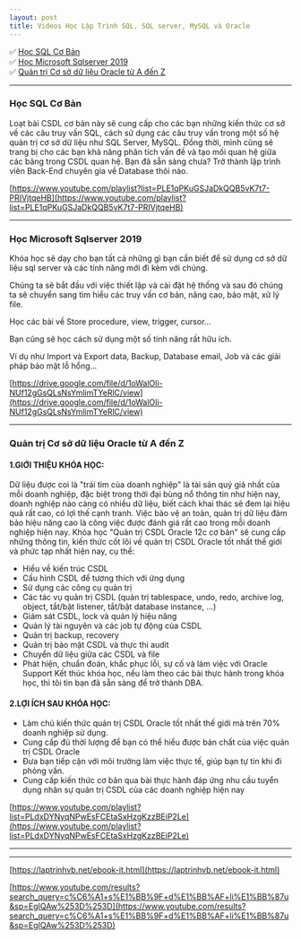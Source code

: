 ```yaml
---
layout: post
title: Videos Học Lập Trình SQL, SQL server, MySQL và Oracle
---
```


✅ [Học SQL Cơ Bản](https://www.youtube.com/playlist?list=PLE1qPKuGSJaDkQQB5vK7t7-PRIVjtqeHB)  
✅ [Học Microsoft Sqlserver 2019](https://drive.google.com/file/d/1oWalOIi-NUf12gGsQLsNsYmlimTYeRlC/view)  
✅ [Quản trị Cơ sở dữ liệu Oracle từ A đến Z](https://www.youtube.com/playlist?list=PLdxDYNyqNPwEsFCEtaSxHzgKzzBEiP2Le)  

-----
### Học SQL Cơ Bản
Loạt bài CSDL cơ bản này sẽ cung cấp cho các bạn những kiến thức cơ sở về các câu truy vấn SQL, cách sử dụng các câu truy vấn trong một số hệ quản trị cơ sở dữ liệu như SQL Server, MySQL. Đồng thời, mình cũng sẽ trang bị cho các bạn khả năng phân tích vấn đề và tạo mối quan hệ giữa các bảng trong CSDL quan hệ. Bạn đã sẵn sàng chưa? Trở thành lập trình viên Back-End chuyên gia về Database thôi nào.

[https://www.youtube.com/playlist?list=PLE1qPKuGSJaDkQQB5vK7t7-PRIVjtqeHB](https://www.youtube.com/playlist?list=PLE1qPKuGSJaDkQQB5vK7t7-PRIVjtqeHB)

-----
### Học Microsoft Sqlserver 2019
Khóa học sẽ dạy cho bạn tất cả những gì bạn cần biết để sử dụng cơ sở dữ liệu sql server và các tính năng mới đi kèm với chúng.

Chúng ta sẽ bắt đầu với việc thiết lập và cài đặt hệ thống và sau đó chúng ta sẽ chuyển sang tìm hiểu các truy vấn cơ bản, nâng cao, bảo mật, xử lý file.

Học các bài về Store procedure, view, trigger, cursor...

Bạn cũng sẽ học cách sử dụng một số tính năng rất hữu ích.

Ví dụ như  Import và Export data, Backup, Database email, Job và các giải pháp bảo mật lỗ hổng...

[https://drive.google.com/file/d/1oWalOIi-NUf12gGsQLsNsYmlimTYeRlC/view](https://drive.google.com/file/d/1oWalOIi-NUf12gGsQLsNsYmlimTYeRlC/view)

-----
### Quản trị Cơ sở dữ liệu Oracle từ A đến Z
#### 1.GIỚI THIỆU KHÓA HỌC:
Dữ liệu được coi là "trái tim của doanh nghiệp" là tài sản quý giá nhất của mỗi doanh nghiệp, đặc biệt trong thời đại bùng nổ thông tin như hiện nay, doanh nghiệp nào càng có nhiều dữ liệu, biết cách khai thác sẽ đem lại hiệu quả rất cao, có lợi thế cạnh tranh. Việc bảo vệ an toàn, quản trị dữ liệu đảm bảo hiệu năng cao là công việc được đánh giá rất cao trong mỗi doanh nghiệp hiện nay.
Khóa học "Quản trị CSDL Oracle 12c cơ bản" sẽ cung cấp những thông tin, kiến thức cốt lõi về quản trị CSDL Oracle tốt nhất thế giới và phức tạp nhất hiện nay, cụ thể:
 - Hiểu về kiến trúc CSDL
 - Cấu hình CSDL để tương thích với ứng dụng
 - Sử dụng các công cụ quản trị
 - Các tác vụ quản trị CSDL (quản trị tablespace, undo, redo, archive log, object, tắt/bật listener, tắt/bật database instance, …)
 - Giám sát CSDL, lock và quản lý hiệu năng
 - Quản lý tài nguyên và các job tự động của CSDL
 - Quản trị backup, recovery
 - Quản trị bảo mật CSDL và thực thi audit 
 - Chuyển dữ liệu giữa các CSDL và file
 - Phát hiện, chuẩn đoán, khắc phục lỗi, sự cố và làm việc với Oracle Support
Kết thúc khóa học, nếu làm theo các bài thực hành trong khóa học, thì tôi tin bạn đã sẵn sàng để trở thành DBA.

#### 2.LỢI ÍCH SAU KHÓA HỌC:
- Làm chủ kiến thức quản trị CSDL Oracle tốt nhất thế giới mà trên 70% doanh nghiệp sử dụng.
- Cung cấp đủ thời lượng để bạn có thể hiểu được bản chất của việc quản trị CSDL Oracle
- Đưa bạn tiếp cận với môi trường làm việc thực tế, giúp bạn tự tin khi đi phỏng vấn.
- Cung cấp kiến thức cơ bản qua bài thực hành đáp ứng nhu cầu tuyển dụng nhân sự quản trị CSDL của các doanh nghiệp hiện nay

[https://www.youtube.com/playlist?list=PLdxDYNyqNPwEsFCEtaSxHzgKzzBEiP2Le](https://www.youtube.com/playlist?list=PLdxDYNyqNPwEsFCEtaSxHzgKzzBEiP2Le)

-----
-----

[https://laptrinhvb.net/ebook-it.html](https://laptrinhvb.net/ebook-it.html)

[https://www.youtube.com/results?search_query=c%C6%A1+s%E1%BB%9F+d%E1%BB%AF+li%E1%BB%87u&sp=EgIQAw%253D%253D](https://www.youtube.com/results?search_query=c%C6%A1+s%E1%BB%9F+d%E1%BB%AF+li%E1%BB%87u&sp=EgIQAw%253D%253D)